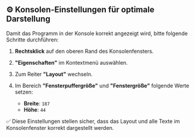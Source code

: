 ## ⚙️ Konsolen-Einstellungen für optimale Darstellung

Damit das Programm in der Konsole korrekt angezeigt wird, bitte folgende Schritte durchführen:

1. **Rechtsklick** auf den oberen Rand des Konsolenfensters.
2. **"Eigenschaften"** im Kontextmenü auswählen.
3. Zum Reiter **"Layout"** wechseln.
4. Im Bereich **"Fensterpuffergröße"** und **"Fenstergröße"** folgende Werte setzen:

   - **Breite**: `187`  
   - **Höhe**: `44`

✅ Diese Einstellungen stellen sicher, dass das Layout und alle Texte im Konsolenfenster korrekt dargestellt werden.
